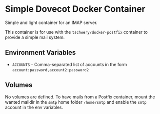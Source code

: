 # Simple Dovecot Docker Container

Simple and light container for an IMAP server.

This container is for use with the `tschwery/docker-postfix` container to
provide a simple mail system.

## Environment Variables

- `ACCOUNTS` - Comma-separated list of accounts in the form `account:password,account2:password2`

## Volumes

No volumes are defined. To have mails from a Postfix container, mount the
wanted maildir in the `smtp` home folder `/home/smtp` and enable the `smtp`
account in the env variables.

